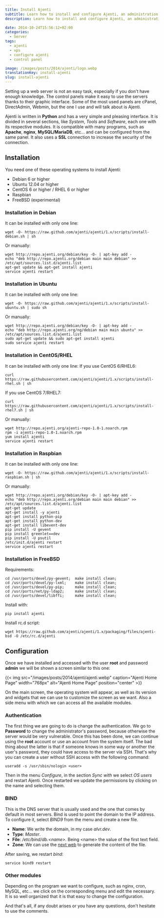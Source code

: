 ```yaml
---
title: Install Ajenti
subtitle: Learn how to install and configure Ajenti, an administration panel to manage and control your VPS
description: Learn how to install and configure Ajenti, an administration panel to manage and control your VPS.

date: 2014-10-24T15:56:12+02:00
categories:
  - Server
tags:
  - ajenti
  - vps
  - configure ajenti
  - control panel

image: /images/posts/2014/ajenti/logo.webp
translationKey: install-ajenti
slug: install-ajenti
---
```

Setting up a web server is not an easy task, especially if you don't have enough knowledge. The control panels make it easy to use the servers thanks to their graphic interface. Some of the most used panels are cPanel, DirectAdmin, Webmin, but the one I use and will talk about is Ajenti.

<!--more-->

Ajenti is written in **Python** and has a very simple and pleasing interface. It is divided in several sections, like _System_, _Tools_ and _Software_, each one with its respective modules. It is compatible with many programs, such as **Apache**, **nginx**, **MySQL/MariaDB**, etc... and can be configured from the same panel. It also uses a **SSL** connection to increase the security of the connection.

## Installation

You need one of these operating systems to install Ajenti:

* Debian 6 or higher
* Ubuntu 12.04 or higher
* CentOS 6 or higher / RHEL 6 or higher
* Raspbian
* FreeBSD (experimental)

### Installation in Debian

It can be installed with only one line:

```shell
wget -O- https://raw.github.com/ajenti/ajenti/1.x/scripts/install-debian.sh | sh
```

Or manually:

```shell
wget http://repo.ajenti.org/debian/key -O- | apt-key add -
echo "deb http://repo.ajenti.org/debian main main debian" >> /etc/apt/sources.list.d/ajenti.list
apt-get update && apt-get install ajenti
service ajenti restart
```

### Installation in Ubuntu

It can be installed with only one line:

```shell
wget -O- https://raw.github.com/ajenti/ajenti/1.x/scripts/install-ubuntu.sh | sudo sh
```

Or manually:

```shell
wget http://repo.ajenti.org/debian/key -O- | apt-key add -
echo "deb http://repo.ajenti.org/ng/debian main main ubuntu" >> /etc/apt/sources.list.d/ajenti.list
sudo apt-get update && sudo apt-get install ajenti
sudo service ajenti restart
```

### Installation in CentOS/RHEL

It can be installed with only one line:
If you use CentOS 6/RHEL6:

```shell
curl https://raw.githubusercontent.com/ajenti/ajenti/1.x/scripts/install-rhel.sh | sh
```

If you use CentOS 7/RHEL7:

```shell
curl https://raw.githubusercontent.com/ajenti/ajenti/1.x/scripts/install-rhel7.sh | sh
```

Or manually:

```shell
wget http://repo.ajenti.org/ajenti-repo-1.0-1.noarch.rpm
rpm -i ajenti-repo-1.0-1.noarch.rpm
yum install ajenti
service ajenti restart
```

### Installation in Raspbian

It can be installed with only one line:

```shell
wget -O- https://raw.github.com/ajenti/ajenti/1.x/scripts/install-raspbian.sh | sh
```

Or manually:

```shell
wget http://repo.ajenti.org/debian/key -O- | apt-key add -
echo "deb http://repo.ajenti.org/debian main main debian" >> /etc/apt/sources.list.d/ajenti.list
apt-get update
apt-get install -y ajenti
apt-get install python-pip
apt-get install python-dev
apt-get install libevent-dev
pip install -U gevent
pip install greenlet==dev
pip install -U psutil
/etc/init.d/ajenti restart
service ajenti restart
```

### Installation in FreeBSD

Requirements:

```shell
cd /usr/ports/devel/py-gevent;  make install clean;
cd /usr/ports/devel/py-lxml;    make install clean;
cd /usr/ports/devel/py-pip;     make install clean;
cd /usr/ports/net/py-ldap2;     make install clean;
cd /usr/ports/devel/libffi;     make install clean;
```

Install with:

```shell
pip install ajenti
```

Install rc.d script:

```shell
wget https://raw.github.com/ajenti/ajenti/1.x/packaging/files/ajenti-bsd -O /etc/rc.d/ajenti
```

## Configuration

Once we have installed and accessed with the user **root** and password **admin** we will be shown a screen similar to this one:

{{< img src="/images/posts/2014/ajenti/ajenti.webp" caption="Ajenti Home Page" width="768px" alt="Ajenti Home Page" position="center" >}}

On the main screen, the operating system will appear, as well as its version and widgets that we can use to customize the screen as we want. Also a side menu with which we can access all the available modules.

### Authentication

The first thing we are going to do is change the authentication. We go to **Password** to change the administrator's password, because otherwise the server would be very vulnerable. Once this has been done, we can continue using the **root** account or use an account from the system itself. The bad thing about the latter is that if someone knows in some way or another the user's password, they could have access to the server via SSH. That's why you can create a user without SSH access with the following command:

```shell
useradd -s /usr/sbin/nologin <user>
```

Then in the menu _Configure_, in the section _Sync with_ we select _OS users_ and restart Ajenti. Once restarted we update the permissions by clicking on the name and selecting them.

### BIND

This is the DNS server that is usually used and the one that comes by default in most servers. Bind is used to point the domain to the IP address. To configure it, select _BIND9_ from the menu and create a new file.

* **Name**: We write the domain, in my case _alvr.dev_.
* **Type**: _Master_.
* **File**: _/etc/bind/db.&lt;name&gt;._ Being &lt;name&gt; the value of the first text field.
* **Zone**: We can use the [next web](http://pgl.yoyo.org/as/bind-zone-file-creator.php) to generate the content of the file.

After saving, we restart _bind_:

```shell
service bind9 restart
```

### Other modules

Depending on the program we want to configure, such as nginx, cron, MySQL, etc... we click on the corresponding menu and edit the necessary. It is so well organized that it is that easy to change the configuration.

And that's all, if any doubt arises or you have any questions, don't hesitate to use the comments.
